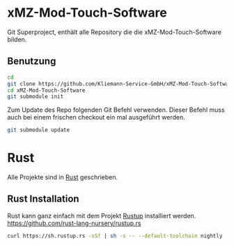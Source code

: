 # xMZ-Mod-Touch-Software
Git Superproject, enthält alle Repository die die xMZ-Mod-Touch-Software bilden.

## Benutzung

```bash
cd
git clone https://github.com/Kliemann-Service-GmbH/xMZ-Mod-Touch-Software.git
cd xMZ-Mod-Touch-Software
git submodule init
```

Zum Update des Repo folgenden Git Befehl verwenden. Dieser Befehl muss auch bei
einem frischen checkout ein mal ausgeführt werden.

```bash
git submodule update
```

# Rust
Alle Projekte sind in [Rust][rust] geschrieben.

## Rust Installation
Rust kann ganz einfach mit dem Projekt [Rustup][rustup] installiert werden.
https://github.com/rust-lang-nursery/rustup.rs

```bash
curl https://sh.rustup.rs -sSf | sh -s -- --default-toolchain nightly
```

[rust]: https://www.rust-lang.org/
[rustup]: https://www.rustup.rs/
